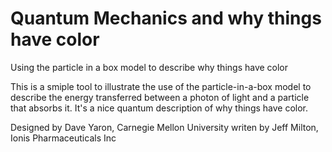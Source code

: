 # Quantum Mechanics and why things have color
Using the particle in a box model to describe why things have color

This is a smiple tool to illustrate the use of the particle-in-a-box model to describe the energy transferred between a photon of light and a particle that absorbs it.  It's a nice quantum description of why things have color.

Designed by Dave Yaron, Carnegie Mellon University
writen by Jeff Milton, Ionis Pharmaceuticals Inc

